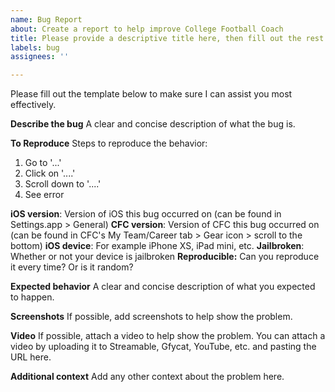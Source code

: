 ```yaml
---
name: Bug Report
about: Create a report to help improve College Football Coach
title: Please provide a descriptive title here, then fill out the rest of the template.
labels: bug
assignees: ''

---
```


Please fill out the template below to make sure I can assist you most effectively.

**Describe the bug**
A clear and concise description of what the bug is.

**To Reproduce**
Steps to reproduce the behavior:
1. Go to '...'
2. Click on '....'
3. Scroll down to '....'
4. See error

**iOS version**: Version of iOS this bug occurred on (can be found in Settings.app > General)
**CFC version**: Version of CFC this bug occurred on (can be found in CFC's My Team/Career tab > Gear icon > scroll to the bottom)
**iOS device**: For example iPhone XS, iPad mini, etc.
**Jailbroken**: Whether or not your device is jailbroken
**Reproducible:** Can you reproduce it every time? Or is it random?

**Expected behavior**
A clear and concise description of what you expected to happen.

**Screenshots**
If possible, add screenshots to help show the problem.

**Video**
If possible, attach a video to help show the problem. You can attach a video by uploading it to Streamable, Gfycat, YouTube, etc. and pasting the URL here.

**Additional context**
Add any other context about the problem here.
